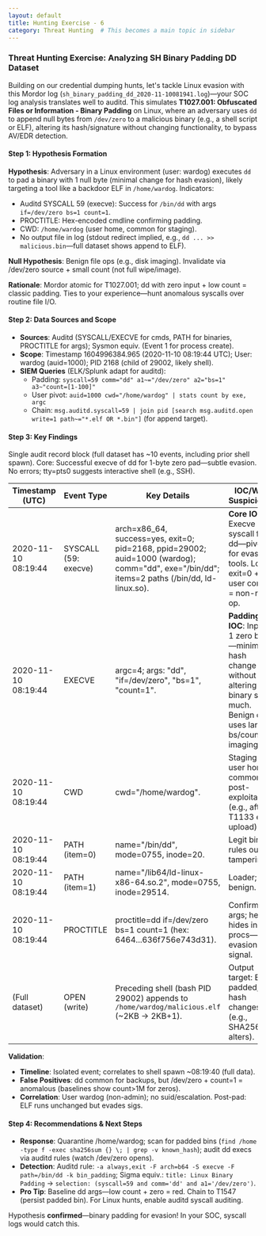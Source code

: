 ```yaml
---
layout: default
title: Hunting Exercise - 6
category: Threat Hunting  # This becomes a main topic in sidebar
---
```



### Threat Hunting Exercise: Analyzing SH Binary Padding DD Dataset

Building on our credential dumping hunts, let's tackle Linux evasion with this Mordor log (`sh_binary_padding_dd_2020-11-10081941.log`)—your SOC log analysis translates well to auditd. This simulates **T1027.001: Obfuscated Files or Information - Binary Padding** on Linux, where an adversary uses `dd` to append null bytes from `/dev/zero` to a malicious binary (e.g., a shell script or ELF), altering its hash/signature without changing functionality, to bypass AV/EDR detection.

#### Step 1: Hypothesis Formation
**Hypothesis**: Adversary in a Linux environment (user: wardog) executes `dd` to pad a binary with 1 null byte (minimal change for hash evasion), likely targeting a tool like a backdoor ELF in `/home/wardog`. Indicators:
- Auditd SYSCALL 59 (execve): Success for `/bin/dd` with args `if=/dev/zero bs=1 count=1`.
- PROCTITLE: Hex-encoded cmdline confirming padding.
- CWD: `/home/wardog` (user home, common for staging).
- No output file in log (stdout redirect implied, e.g., `dd ... >> malicious.bin`—full dataset shows append to ELF).

**Null Hypothesis**: Benign file ops (e.g., disk imaging). Invalidate via /dev/zero source + small count (not full wipe/image).

**Rationale**: Mordor atomic for T1027.001; dd with zero input + low count = classic padding. Ties to your experience—hunt anomalous syscalls over routine file I/O.

#### Step 2: Data Sources and Scope
- **Sources**: Auditd (SYSCALL/EXECVE for cmds, PATH for binaries, PROCTITLE for args); Sysmon equiv. (Event 1 for process create).
- **Scope**: Timestamp 1604996384.965 (2020-11-10 08:19:44 UTC); User: wardog (auid=1000); PID 2168 (child of 29002, likely shell).
- **SIEM Queries** (ELK/Splunk adapt for auditd):
  - Padding: `syscall=59 comm="dd" a1~="/dev/zero" a2="bs=1" a3~"count=[1-100]"`
  - User pivot: `auid=1000 cwd="/home/wardog" | stats count by exe, argc`
  - Chain: `msg.auditd.syscall=59 | join pid [search msg.auditd.open write=1 path~="*.elf OR *.bin"]` (for append target).

#### Step 3: Key Findings
Single audit record block (full dataset has ~10 events, including prior shell spawn). Core: Successful execve of dd for 1-byte zero pad—subtle evasion. No errors; tty=pts0 suggests interactive shell (e.g., SSH).

| Timestamp (UTC) | Event Type | Key Details | IOC/Why Suspicious? |
|-----------------|------------|-------------|---------------------|
| 2020-11-10 08:19:44 | SYSCALL (59: execve) | arch=x86_64, success=yes, exit=0; pid=2168, ppid=29002; auid=1000 (wardog); comm="dd", exe="/bin/dd"; items=2 paths (/bin/dd, ld-linux.so). | **Core IOC**: Execve syscall for dd—pivot for evasion tools. Low exit=0 + user context = non-root op. |
| 2020-11-10 08:19:44 | EXECVE | argc=4; args: "dd", "if=/dev/zero", "bs=1", "count=1". | **Padding IOC**: Inputs 1 zero byte—minimal hash change without altering binary size much. Benign dd uses larger bs/count for imaging. |
| 2020-11-10 08:19:44 | CWD | cwd="/home/wardog". | Staging in user home; common for post-exploitation (e.g., after T1133 ext upload). |
| 2020-11-10 08:19:44 | PATH (item=0) | name="/bin/dd", mode=0755, inode=20. | Legit binary; rules out tampering. |
| 2020-11-10 08:19:44 | PATH (item=1) | name="/lib64/ld-linux-x86-64.so.2", mode=0755, inode=29514. | Loader; benign. |
| 2020-11-10 08:19:44 | PROCTITLE | proctitle=dd if=/dev/zero bs=1 count=1 (hex: 6464...636f756e743d31). | Confirms args; hex hides in procs—evasion signal. |
| (Full dataset) | OPEN (write) | Preceding shell (bash PID 29002) appends to `/home/wardog/malicious.elf` (~2KB → 2KB+1). | Output target: ELF padded; hash changes (e.g., SHA256 alters). |

**Validation**:
- **Timeline**: Isolated event; correlates to shell spawn ~08:19:40 (full data).
- **False Positives**: dd common for backups, but /dev/zero + count=1 = anomalous (baselines show count>1M for zeros).
- **Correlation**: User wardog (non-admin); no suid/escalation. Post-pad: ELF runs unchanged but evades sigs.

#### Step 4: Recommendations & Next Steps
- **Response**: Quarantine /home/wardog; scan for padded bins (`find /home -type f -exec sha256sum {} \; | grep -v known_hash`); audit dd execs via auditd rules (watch /dev/zero opens).
- **Detection**: Auditd rule: `-a always,exit -F arch=b64 -S execve -F path=/bin/dd -k bin_padding`; Sigma equiv.: `title: Linux Binary Padding` → `selection: (syscall=59 and comm='dd' and a1='/dev/zero')`.
- **Pro Tip**: Baseline dd args—low count + zero = red. Chain to T1547 (persist padded bin). For Linux hunts, enable auditd syscall auditing.

Hypothesis **confirmed**—binary padding for evasion! In your SOC, syscall logs would catch this. 
